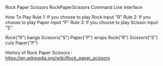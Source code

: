 Rock Paper Scissors
RockPaperScissors Command Line Interface

How To Play
Rule 1: If you choose to play Rock input "R" Rule 2: If you choose to play Paper input "P" Rule 3: If you choose to play Scissor input "S"


Rock("R") bangs Scissors("S")  Paper("P") wraps Rock("R") Scissors("S") cuts Paper("P")

History of Rock Paper Scissors : https://en.wikipedia.org/wiki/Rock_paper_scissors

